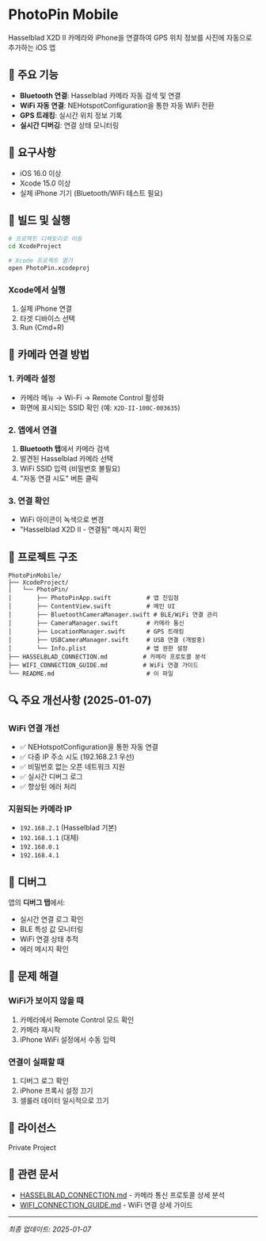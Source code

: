 # PhotoPin Mobile

Hasselblad X2D II 카메라와 iPhone을 연결하여 GPS 위치 정보를 사진에 자동으로 추가하는 iOS 앱

## 🎯 주요 기능

- **Bluetooth 연결**: Hasselblad 카메라 자동 검색 및 연결
- **WiFi 자동 연결**: NEHotspotConfiguration을 통한 자동 WiFi 전환
- **GPS 트래킹**: 실시간 위치 정보 기록
- **실시간 디버깅**: 연결 상태 모니터링

## 📱 요구사항

- iOS 16.0 이상
- Xcode 15.0 이상
- 실제 iPhone 기기 (Bluetooth/WiFi 테스트 필요)

## 🚀 빌드 및 실행

```bash
# 프로젝트 디렉토리로 이동
cd XcodeProject

# Xcode 프로젝트 열기
open PhotoPin.xcodeproj
```

### Xcode에서 실행
1. 실제 iPhone 연결
2. 타겟 디바이스 선택
3. Run (Cmd+R)

## 🔧 카메라 연결 방법

### 1. 카메라 설정
- 카메라 메뉴 → Wi-Fi → Remote Control 활성화
- 화면에 표시되는 SSID 확인 (예: `X2D-II-100C-003635`)

### 2. 앱에서 연결
1. **Bluetooth 탭**에서 카메라 검색
2. 발견된 Hasselblad 카메라 선택
3. WiFi SSID 입력 (비밀번호 불필요)
4. "자동 연결 시도" 버튼 클릭

### 3. 연결 확인
- WiFi 아이콘이 녹색으로 변경
- "Hasselblad X2D II - 연결됨" 메시지 확인

## 📂 프로젝트 구조

```
PhotoPinMobile/
├── XcodeProject/
│   └── PhotoPin/
│       ├── PhotoPinApp.swift          # 앱 진입점
│       ├── ContentView.swift          # 메인 UI
│       ├── BluetoothCameraManager.swift # BLE/WiFi 연결 관리
│       ├── CameraManager.swift        # 카메라 통신
│       ├── LocationManager.swift      # GPS 트래킹
│       ├── USBCameraManager.swift     # USB 연결 (개발중)
│       └── Info.plist                 # 앱 권한 설정
├── HASSELBLAD_CONNECTION.md          # 카메라 프로토콜 분석
├── WIFI_CONNECTION_GUIDE.md          # WiFi 연결 가이드
└── README.md                          # 이 파일
```

## 🔍 주요 개선사항 (2025-01-07)

### WiFi 연결 개선
- ✅ NEHotspotConfiguration을 통한 자동 연결
- ✅ 다중 IP 주소 시도 (192.168.2.1 우선)
- ✅ 비밀번호 없는 오픈 네트워크 지원
- ✅ 실시간 디버그 로그
- ✅ 향상된 에러 처리

### 지원되는 카메라 IP
- `192.168.2.1` (Hasselblad 기본)
- `192.168.1.1` (대체)
- `192.168.0.1`
- `192.168.4.1`

## 🐛 디버그

앱의 **디버그 탭**에서:
- 실시간 연결 로그 확인
- BLE 특성 값 모니터링
- WiFi 연결 상태 추적
- 에러 메시지 확인

## 📝 문제 해결

### WiFi가 보이지 않을 때
1. 카메라에서 Remote Control 모드 확인
2. 카메라 재시작
3. iPhone WiFi 설정에서 수동 입력

### 연결이 실패할 때
1. 디버그 로그 확인
2. iPhone 프록시 설정 끄기
3. 셀룰러 데이터 일시적으로 끄기

## 📄 라이선스

Private Project

## 🔗 관련 문서

- [HASSELBLAD_CONNECTION.md](HASSELBLAD_CONNECTION.md) - 카메라 통신 프로토콜 상세 분석
- [WIFI_CONNECTION_GUIDE.md](WIFI_CONNECTION_GUIDE.md) - WiFi 연결 상세 가이드

---
*최종 업데이트: 2025-01-07*